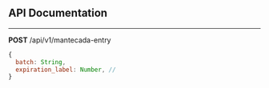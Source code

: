 ## API Documentation
---

__POST__ /api/v1/mantecada-entry
```javascript
{
  batch: String,
  expiration_label: Number, // 
}
```
